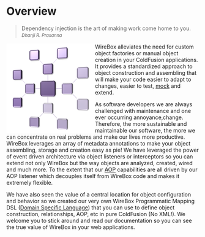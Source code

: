# Overview

> Dependency injection is the art of making work come home to you.<br>
> <small> <i>Dhanji R. Prasanna</i></small>


<img src="../images/overview_WireBoxIcon.png" width="46%" style="float:left">

WireBox alleviates the need for custom object factories or manual object creation in your ColdFusion applications. It provides a standardized approach to object construction and assembling that will make your code easier to adapt to changes, easier to test, [mock](http://testbox.ortusbooks.com/content) and extend.

As software developers we are always challenged with maintenance and one ever occurring annoyance,change. Therefore, the more sustainable and maintainable our software, the more we can concentrate on real problems and make our lives more productive. WireBox leverages an array of metadata annotations to make your object assembling, storage and creation easy as pie! We have leveraged the power of event driven architecture via object listeners or interceptors so you can extend not only WireBox but the way objects are analyzed, created, wired and much more. To the extent that our [AOP](/aop/index.md) capabilities are all driven by our AOP listener which decouples itself from WireBox code and makes it extremely flexible.

We have also seen the value of a central location for object configuration and behavior so we created our very own WireBox Programmatic Mapping DSL ([Domain Specific Language](http://en.wikipedia.org/wiki/Domain-specific_language)) that you can use to define object construction, relationships, AOP, etc in pure ColdFusion (No XML!). We welcome you to stick around and read our documentation so you can see the true value of WireBox in your web applications.

